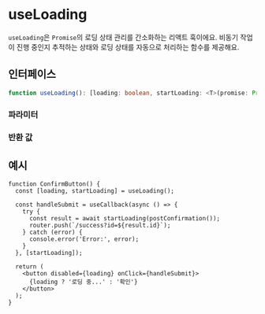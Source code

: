 # useLoading

`useLoading`은 `Promise`의 로딩 상태 관리를 간소화하는 리액트 훅이에요. 비동기 작업이 진행 중인지 추적하는 상태와 로딩 상태를 자동으로 처리하는 함수를 제공해요.

## 인터페이스

```ts
function useLoading(): [loading: boolean, startLoading: <T>(promise: Promise<T>) => Promise<T>];
```

### 파라미터

### 반환 값

<Interface
  name=""
  type="[loading: boolean, startLoading: <T>(promise: Promise<T>) => Promise<T>]"
  description="다음을 포함하는 튜플이에요:"
  :nested="[
    {
      name: 'loading',
      type: 'boolean',
      description:
        '현재 로딩 상태를 나타내요. <br />  : 초기값은 <code>false</code>이에요. <br />  : 비동기 작업이 진행 중일 때는 <code>true</code>로 설정돼요.',
    },
    {
      name: 'startLoading',
      type: '<T>(promise: Promise<T>) => Promise<T>',
      description:
        '로딩 상태를 관리하면서 비동기 작업을 실행하는 함수예요. <br />  : 이 함수는 <code>Promise</code>를 인자로 받고, <code>Promise</code>가 완료되면 <code>isLoading</code> 상태를 자동으로 <code>false</code>로 리셋해요.',
    },
  ]"
/>

## 예시

```tsx
function ConfirmButton() {
  const [loading, startLoading] = useLoading();

  const handleSubmit = useCallback(async () => {
    try {
      const result = await startLoading(postConfirmation());
      router.push(`/success?id=${result.id}`);
    } catch (error) {
      console.error('Error:', error);
    }
  }, [startLoading]);

  return (
    <button disabled={loading} onClick={handleSubmit}>
      {loading ? '로딩 중...' : '확인'}
    </button>
  );
}
```
